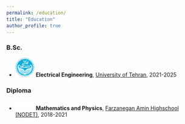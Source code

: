 ```yaml
---
permalink: /education/
title: "Education"
author_profile: true
---
```


### B.Sc.
- <img src="/images/UT.png" width="50" alt="University of Tehran" /> **Electrical Engineering**, [University of Tehran](https://ut.ac.ir/), 2021-2025

### Diploma
- <img src="/images/Farzanegan.png" width="50" alt="Farzanegan Amin Highschool (NODET)" /> **Mathematics and Physics**, [Farzanegan Amin Highschool (NODET)](https://www.famin1.ir/portal/index.html), 2018-2021

